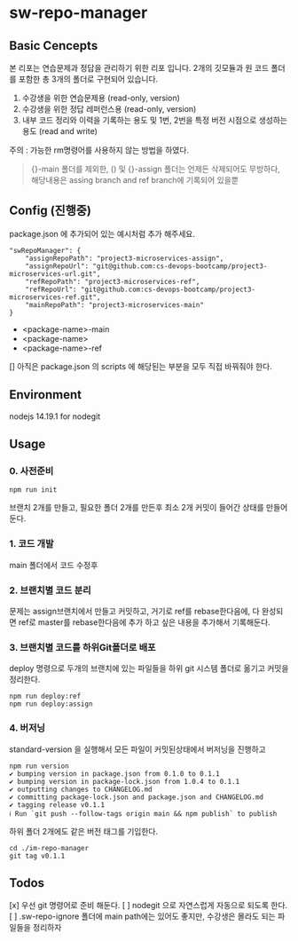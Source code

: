 # sw-repo-manager

## Basic Cencepts

본 리포는 연습문제과 정답을 관리하기 위한 리포 입니다.
2개의 깃모듈과 원 코드 폴더를 포함한 총 3개의 폴더로 구현되어 있습니다. 

1. 수강생을 위한 연습문제용 (read-only, version)
2. 수강생을 위한 정답 레퍼런스용 (read-only, version)
3. 내부 코드 정리와 이력을 기록하는 용도 및 1번, 2번을 특정 버전 시점으로 생성하는 용도 (read and write)

주의 : 가능한 rm명령어를 사용하지 않는 방법을 하였다.

> {}-main 폴더를 제외한,
> () 및 {}-assign 폴더는 언제든 삭제되어도 무방하다, 
> 해당내용은 assing branch and ref branch에 기록되어 있을뿐


## Config (진행중) 
package.json 에 추가되어 있는 예시처럼 추가 해주세요.
```
"swRepoManager": {
    "assignRepoPath": "project3-microservices-assign",
    "assignRepoUrl": "git@github.com:cs-devops-bootcamp/project3-microservices-url.git",
    "refRepoPath": "project3-microservices-ref",
    "refRepoUrl": "git@github.com:cs-devops-bootcamp/project3-microservices-ref.git",
    "mainRepoPath": "project3-microservices-main"
}
```

- \<package-name>-main
- \<package-name>
- \<package-name>-ref

[] 아직은 package.json 의 scripts 에 해당된는 부분을 모두 직접 바꿔줘야 한다. 

## Environment 
nodejs 14.19.1 for nodegit




## Usage

### 0. 사전준비 
```
npm run init
```
브랜치 2개를 만들고, 필요한 폴더 2개를 만든후 최소 2개 커밋이 들어간 상태를 만들어둔다.

### 1. 코드 개발
 main 폴더에서 코드 수정후 

### 2. 브랜치별 코드 분리
문제는 assign브랜치에서 만들고 커밋하고, 거기로 ref를 rebase한다음에, 다 완성되면 ref로 master를 rebase한다음에 추가 하고 싶은 내용을 추가해서 기록해둔다.

### 3. 브랜치별 코드를 하위Git폴더로 배포
deploy 명령으로 두개의 브랜치에 있는 파일들을 하위 git 시스템 폴더로 옮기고 커밋을 정리한다. 
```
npm run deploy:ref
npm run deploy:assign
```

### 4. 버저닝
standard-version 을 실행해서 모든 파일이 커밋된상태에서 버저닝을 진행하고 
```
npm run version                               
✔ bumping version in package.json from 0.1.0 to 0.1.1
✔ bumping version in package-lock.json from 1.0.4 to 0.1.1
✔ outputting changes to CHANGELOG.md
✔ committing package-lock.json and package.json and CHANGELOG.md
✔ tagging release v0.1.1
ℹ Run `git push --follow-tags origin main && npm publish` to publish
```
하위 폴더 2개에도 같은 버전 태그를 기입한다. 
```
cd ./im-repo-manager   
git tag v0.1.1 
```



## Todos
[x] 우선 git 명령어로 준비 해둔다. 
[ ] nodegit 으로 자연스럽게 자동으로 되도록 한다. 
[ ] .sw-repo-ignore 폴더에 main path에는 있어도 좋지만, 수강생은 몰라도 되는 파일들을 정리하자